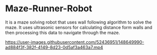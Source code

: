 # Maze-Runner-Robot
It is a maze solving robot that uses wall following algorithm to solve the maze. 
It uses ultrasonic sensors for calculating distance form walls and then processing this data to navigate through the maze.


https://user-images.githubusercontent.com/52436951/148649990-ad884f3f-382f-4149-8d23-0d5af3a463a7.mp4

